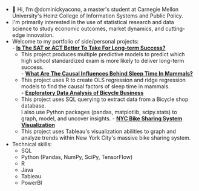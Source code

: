 - 👋 Hi, I’m @dominickyacono, a master's student at Carnegie Mellon University's Heinz College of Information Systems and Public Policy.
 -    I'm primarily interested in the use of statistical research and data science to study economic outcomes, market dynamics, and cutting-edge innovation.
 -    Welcome to my portfolio of side/personal projects: <br>
    - **[Is The SAT or ACT Better To Take For Long-term Success?](https://github.com/dominickyacono/SAT-vs-ACT-regression-analysis)** 
      - This project produces multiple predictive models to predict which high school standardized exam is more likely to deliver long-term success.
     <br>
    - **[What Are The Causal Influences Behind Sleep Time In Mammals?](https://github.com/dominickyacono/sleeptime-analysis)**
      - This project uses R to create OLS regression and ridge regression models to find the causal factors of sleep time in mammals. <br>
    - **[Exploratory Data Analysis of Bicycle Business](https://github.com/dominickyacono/Exploratory-Analysis-of-Bicycle-Business)**
      - This project uses SQL querying to extract data from a Bicycle shop database.  
        I also use Python packages (pandas, matplotlib, scipy.stats) to graph, model, and uncover insights. 
    - **[NYC Bike Sharing System Visualization](https://github.com/dominickyacono/NYC-citibike-visualization)** <br>
      - This project uses Tableau's visualization abilities to graph and analyze trends within New York City's massive bike sharing system.
     <br>
- Technical skills: 
  - SQL 
  - Python (Pandas, NumPy, SciPy, TensorFlow)
  - R
  - Java
  - Tableau
  - PowerBI

<!---
dominickyacono/dominickyacono is a ✨ special ✨ repository because its `README.md` (this file) appears on your GitHub profile.
You can click the Preview link to take a look at your changes.
--->
